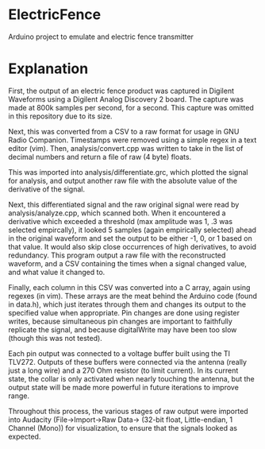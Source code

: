 # ElectricFence
Arduino project to emulate and electric fence transmitter

# Explanation
First, the output of an electric fence product was captured in Digilent Waveforms using a Digilent Analog Discovery 2 board. The capture was made at 800k samples per second, for a second. This capture was omitted in this repository due to its size.

Next, this was converted from a CSV to a raw format for usage in GNU Radio Companion. Timestamps were removed using a simple regex in a text editor (vim). Then, analysis/convert.cpp was written to take in the list of decimal numbers and return a file of raw (4 byte) floats.

This was imported into analysis/differentiate.grc, which plotted the signal for analysis, and output another raw file with the absolute value of the derivative of the signal.

Next, this differentiated signal and the raw original signal were read by analysis/analyze.cpp, which scanned both. When it encountered a derivative which exceeded a threshold (max amplitude was 1, .3 was selected empircally), it looked 5 samples (again empirically selected) ahead in the original waveform and set the output to be either -1, 0, or 1 based on that value. It would also skip close occurrences of high derivatives, to avoid redundancy. This program output a raw file with the reconstructed waveform, and a CSV containing the times when a signal changed value, and what value it changed to.

Finally, each column in this CSV was converted into a C array, again using regexes (in vim). These arrays are the meat behind the Arduino code (found in data.h), which just iterates through them and changes its output to the specified value when appropriate. Pin changes are done using register writes, because simultaneous pin changes are important to faithfully replicate the signal, and because digitalWrite may have been too slow (though this was not tested).

Each pin output was connected to a voltage buffer built using the TI TLV272. Outputs of these buffers were connected via the antenna (really just a long wire) and a 270 Ohm resistor (to limit current). In its current state, the collar is only activated when nearly touching the antenna, but the output state will be made more powerful in future iterations to improve range.

Throughout this process, the various stages of raw output were imported into Audacity (File->Import->Raw Data-> (32-bit float, Little-endian, 1 Channel (Mono)) for visualization, to ensure that the signals looked as expected.
